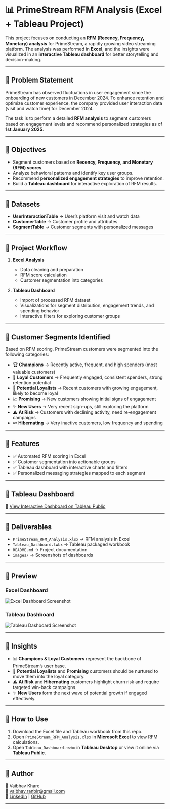 # 📊 PrimeStream RFM Analysis (Excel + Tableau Project)

This project focuses on conducting an **RFM (Recency, Frequency, Monetary) analysis** for PrimeStream, a rapidly growing video streaming platform. The analysis was performed in **Excel**, and the insights were visualized in an **interactive Tableau dashboard** for better storytelling and decision-making.

---

## 🔹 Problem Statement
PrimeStream has observed fluctuations in user engagement since the onboarding of new customers in December 2024. To enhance retention and optimize customer experience, the company provided user interaction data (visit and watch time) for December 2024.  

The task is to perform a detailed **RFM analysis** to segment customers based on engagement levels and recommend personalized strategies as of **1st January 2025**.

---

## 🔹 Objectives
- Segment customers based on **Recency, Frequency, and Monetary (RFM) scores**.  
- Analyze behavioral patterns and identify key user groups.  
- Recommend **personalized engagement strategies** to improve retention.  
- Build a **Tableau dashboard** for interactive exploration of RFM results.

---

## 🔹 Datasets
- **UserInteractionTable** → User’s platform visit and watch data  
- **CustomerTable** → Customer profile and attributes  
- **SegmentTable** → Customer segments with personalized messages  

---

## 🔹 Project Workflow
1. **Excel Analysis**
   - Data cleaning and preparation  
   - RFM score calculation  
   - Customer segmentation into categories  

2. **Tableau Dashboard**
   - Import of processed RFM dataset  
   - Visualizations for segment distribution, engagement trends, and spending behavior  
   - Interactive filters for exploring customer groups  

---

## 🔹 Customer Segments Identified
Based on RFM scoring, PrimeStream customers were segmented into the following categories:

- 🏆 **Champions** → Recently active, frequent, and high spenders (most valuable customers)  
- 💎 **Loyal Customers** → Frequently engaged, consistent spenders, strong retention potential  
- 🌟 **Potential Loyalists** → Recent customers with growing engagement, likely to become loyal  
- 📈 **Promising** → New customers showing initial signs of engagement  
- ✨ **New Users** → Very recent sign-ups, still exploring the platform  
- ⚠️ **At Risk** → Customers with declining activity, need re-engagement campaigns  
- 💤 **Hibernating** → Very inactive customers, low frequency and spending  

---

## 🔹 Features
- ✅ Automated RFM scoring in Excel  
- ✅ Customer segmentation into actionable groups  
- ✅ Tableau dashboard with interactive charts and filters  
- ✅ Personalized messaging strategies mapped to each segment  

---

## 🔹 Tableau Dashboard
🔗 [View Interactive Dashboard on Tableau Public](https://public.tableau.com/views/VaibhavKhare_OLA-12/Dashboard1?:language=en-US&publish=yes&:sid=&:redirect=auth&:display_count=n&:origin=viz_share_link)  


---

## 🔹 Deliverables
- `PrimeStream_RFM_Analysis.xlsx` → RFM analysis in Excel  
- `Tableau_Dashboard.twbx` → Tableau packaged workbook  
- `README.md` → Project documentation  
- `images/` → Screenshots of dashboards  

---

## 🔹 Preview
### Excel Dashboard
![Excel Dashboard Screenshot](<img width="542" height="100" alt="Image" src="https://github.com/user-attachments/assets/d15eb988-def3-4be8-8726-764aaa0d50ec" />)

### Tableau Dashboard
![Tableau Dashboard Screenshot](<img width="956" height="575" alt="Image" src="https://github.com/user-attachments/assets/e9e242fc-e781-4e73-92aa-5620d916e70f" />)

---

## 🔹 Insights
- 📊 **Champions & Loyal Customers** represent the backbone of PrimeStream’s user base.  
- 🌟 **Potential Loyalists** and **Promising** customers should be nurtured to move them into the loyal category.  
- ⚠️ **At Risk** and **Hibernating** customers highlight churn risk and require targeted win-back campaigns.  
- ✨ **New Users** form the next wave of potential growth if engaged effectively.  

---

## 🔹 How to Use
1. Download the Excel file and Tableau workbook from this repo.  
2. Open `PrimeStream_RFM_Analysis.xlsx` in **Microsoft Excel** to view RFM calculations.  
3. Open `Tableau_Dashboard.twbx` in **Tableau Desktop** or view it online via **Tableau Public**.  

---

## 🔹 Author
👤 Vaibhav Khare  
📧 vaibhav.ranbir@gmail.com  
🔗 [LinkedIn](www.linkedin.com/in/vaibhav-khare-3bb284141) | [GitHub](https://github.com/Vabby98)  

---
